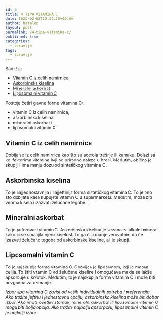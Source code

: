 ```yaml
---
id: 5
title: 4 TIPA VITAMINA C
date: 2023-02-02T15:53:36+00:00
author: batalex
layout: post
permalink: /4-tipa-vitamina-c/
published: true
categories:
  - zdravlje
tags:
  - zdravlje
---
```

Sadržaj:
- [Vitamin C iz celih namirnica](#vitamin-c-iz-celih-namirnica)
- [Askorbinska kiselina](#askorbinska-kiselina)
- [Mineralni askorbat](#mineralni-askorbat)
- [Liposomalni vitamin C](#liposomalni-vitamin-c)


Postoje četiri glavne forme vitamina C: 
* vitamin C iz celih namirnica, 
* askorbinska kiselina, 
* mineralni askorbat i 
* liposomalni vitamin C.

## Vitamin C iz celih namirnica 

Dobija se iz celih namirnica kao što su acerola trešnje ili kamuku. Dolazi sa ko-faktorima vitamina koji se prirodno nalaze u hrani. Međutim, obično je skuplji i ima manju dozu od sintetičkog vitamina C.

## Askorbinska kiselina 

To je najjednostavnija i najjeftinija forma sintetičkog vitamina C. To je ono što dobijate kada kupujete vitamin C u supermarketu. Međutim, može biti veoma kisela i izazvati želučane tegobe.

## Mineralni askorbat 

To je puferovani vitamin C. Askorbinska kiselina je vezana za alkalni mineral kako bi se smanjila njena kiselost. To ga čini manje verovatnim da će izazvati želučane tegobe od askorbinske kiseline, ali je skuplji.

## Liposomalni vitamin C 

To je najskuplja forma vitamina C. Obavijen je liposomom, koji je masna ćelija. To štiti vitamin C od želučane kiseline i omogućava mu da se lakše apsorbuje u krvotok. Međutim, to je najskuplja forma vitamina C i može biti nezgodna za uzimanje.


*Izbor tipa vitamina C zavisi od vaših individualnih potreba i preferencija. Ako tražite jeftinu i jednostavnu opciju, askorbinska kiselina može biti dobar izbor. Ako imate osetljiv stomak, mineralni askorbat ili liposomalni vitamin C mogu biti bolja opcija. Ako tražite najbolju apsorpciju, liposomalni vitamin C je najbolji izbor.*